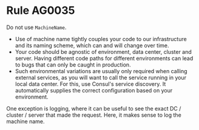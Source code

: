 ﻿# Rule AG0035

<p>
    Do not use <code>MachineName</code>.
</p>
<ul>
    <li>Use of machine name tightly couples your code to our infrastructure and its naming scheme, which can and will change over time.</li>
    <li>Your code should be agnostic of environment, data center, cluster and server. Having different code paths for different environments can lead to bugs that can only be caught in production.</li>
    <li>Such environmental variations are usually only required when calling external services, as you will want to call the service running in your local data center. For this, use Consul's service discovery. It automatically supplies the correct configuration based on your environment.</li>
</ul>
<p>
    One exception is logging, where it can be useful to see the exact DC / cluster / server that made the request. Here, it makes sense to log the machine name.
</p>
